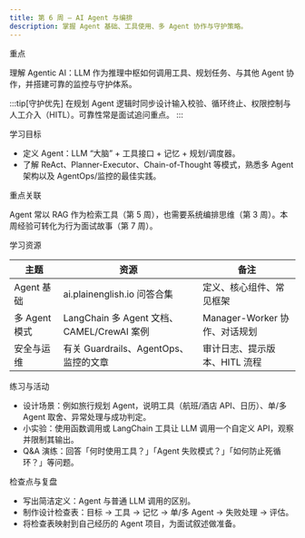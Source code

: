 ```yaml
---
title: 第 6 周 — AI Agent 与编排
description: 掌握 Agent 基础、工具使用、多 Agent 协作与守护策略。
---
```


重点

理解 Agentic AI：LLM 作为推理中枢如何调用工具、规划任务、与其他 Agent 协作，并搭建可靠的监控与守护体系。

:::tip[守护优先]
在规划 Agent 逻辑时同步设计输入校验、循环终止、权限控制与人工介入（HITL）。可靠性常是面试追问重点。
:::

学习目标

- 定义 Agent：LLM “大脑” + 工具接口 + 记忆 + 规划/调度器。
- 了解 ReAct、Planner-Executor、Chain-of-Thought 等模式，熟悉多 Agent 架构以及 AgentOps/监控的最佳实践。

重点关联

Agent 常以 RAG 作为检索工具（第 5 周），也需要系统编排思维（第 3 周）。本周经验可转化为行为面试故事（第 7 周）。

学习资源

| 主题 | 资源 | 备注 |
| --- | --- | --- |
| Agent 基础 | ai.plainenglish.io 问答合集 | 定义、核心组件、常见框架 |
| 多 Agent 模式 | LangChain 多 Agent 文档、CAMEL/CrewAI 案例 | Manager-Worker 协作、对话规划 |
| 安全与运维 | 有关 Guardrails、AgentOps、监控的文章 | 审计日志、提示版本、HITL 流程 |

练习与活动

- 设计场景：例如旅行规划 Agent，说明工具（航班/酒店 API、日历）、单/多 Agent 取舍、异常处理与成功判定。
- 小实验：使用函数调用或 LangChain 工具让 LLM 调用一个自定义 API，观察并限制其输出。
- Q&A 演练：回答「何时使用工具？」「Agent 失败模式？」「如何防止死循环？」等问题。

检查点与复盘

- 写出简洁定义：Agent 与普通 LLM 调用的区别。
- 制作设计检查表：目标 → 工具 → 记忆 → 单/多 Agent → 失败处理 → 评估。
- 将检查表映射到自己经历的 Agent 项目，为面试叙述做准备。


